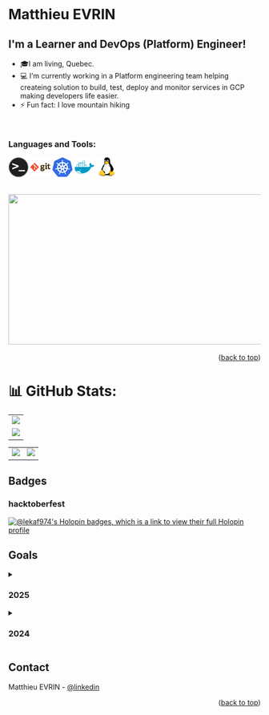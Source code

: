 <div id="top"></div>

<br />
<div align="left">
  <h1><b>Matthieu EVRIN</b>
</div>




## I'm a Learner and DevOps (Platform) Engineer!
- 🎓I am living, Quebec.
- 💻 I’m currently working in a Platform engineering team helping createing solution to build, test, deploy and monitor services in GCP making developers life easier.
- ⚡ Fun fact: I love mountain hiking
<br />


### Languages and Tools:

<code><img height="40" src="https://raw.githubusercontent.com/github/explore/80688e429a7d4ef2fca1e82350fe8e3517d3494d/topics/terminal/terminal.png"></code>
<code><img height="40" src="https://raw.githubusercontent.com/github/explore/80688e429a7d4ef2fca1e82350fe8e3517d3494d/topics/git/git.png"></code>
<code><img height="40" src="https://raw.githubusercontent.com/devicons/devicon/master/icons/kubernetes/kubernetes-plain.svg"></code>
<code><img height="40" src="https://raw.githubusercontent.com/devicons/devicon/master/icons/docker/docker-plain.svg"></code> 
<code><img height="40" src="https://raw.githubusercontent.com/devicons/devicon/master/icons/linux/linux-original.svg"></code>

<br>
<div id="header" align="center">
  <img src="https://media.giphy.com/media/dWesBcTLavkZuG35MI/giphy.gif" width="600" height="300"/>
</div>

<p align="right">(<a href="#top">back to top</a>)</p>

# 📊 GitHub Stats:

<table align='center'>
  <tr>
    <td>
      <!-- <img src="https://github-readme-streak-stats.herokuapp.com?user=lekaf974&theme=neon-palenight&hide_border=true&card_width=705"> -->
      <img src="https://github-readme-streak-stats.herokuapp.com?user=lekaf974&hide_border=true&card_width=705">
     </td>
   </tr>
  <tr>
    <td>
      <!-- <img src="http://github-profile-summary-cards.vercel.app/api/cards/profile-details?username=lekaf974&theme=2077"> -->
      <img src="http://github-profile-summary-cards.vercel.app/api/cards/profile-details?username=lekaf974&">
     </td>
   </tr>
</table><table align='center'>
  <tr>
    <!-- <td><img src="http://github-profile-summary-cards.vercel.app/api/cards/stats?username=lekaf974&theme=aura_dark"></td>
    <td><img src="http://github-profile-summary-cards.vercel.app/api/cards/most-commit-language?username=lekaf974&theme=aura_dark&exclude=html,scss,mathematica,js"></td> -->
    <td><img src="http://github-profile-summary-cards.vercel.app/api/cards/stats?username=lekaf974"></td>
    <td><img src="http://github-profile-summary-cards.vercel.app/api/cards/most-commit-language?username=lekaf974&exclude=html,scss,mathematica,js"></td>
  </tr>
</table>


## Badges

### hacktoberfest
[![@lekaf974's Holopin badges, which is a link to view their full Holopin profile](https://holopin.me/lekaf974)](https://holopin.io/@lekaf974)

## Goals

<details>
<summary>

### 2025

</summary>

#### Learning and skills development 
---

#### Kubernetes and it's ecosystem
- TBD

#### Programming lanquage or Frameworks
- Golang
- liquid (jekyll)

#### Contribute on CNCF projects
---

- **meshery**: https://github.com/search?q=author%3Alekaf974+type%3Apr+created%3A2025-01-01..2025-12-31+org%3Ameshery&type=pullrequests
- **score-spec**: https://github.com/search?q=author%3Alekaf974+type%3Apr+created%3A2025-01-01..2025-12-31+org%3Ascore-spec&type=pullrequests

</details>

<details>
<summary>

### 2024 

</summary>

#### Learning and skills development
---

##### Kubernetes and it's ecosystem
- ArgoCD
- Exteranl Secret Operator (GCP)
- Kubernetes API Gateway

##### Programming lanquage or Frameworks
- Golang
- Jekyll

#### Contribute on CNCF projects
---

- **meshery**: https://github.com/search?q=author%3Alekaf974+type%3Apr+created%3A2024-01-01..2024-12-31+org%3Ameshery&type=pullrequests
- **volcano.sh**: https://github.com/search?q=author%3Alekaf974+type%3Apr+created%3A2024-01-01..2024-12-31+org%3Avolcano-sh&type=pullrequests
- **etcd-io**: https://github.com/search?q=author%3Alekaf974+type%3Apr+created%3A2024-01-01..2024-12-31+org%3Aetcd-io&type=pullrequests
- **jeagertracing**: https://github.com/search?q=author%3Alekaf974+type%3Apr+created%3A2024-01-01..2024-12-31+org%3Ajeagertracing&type=pullrequests
- **metal3-io**: https://github.com/search?q=author%3Alekaf974+type%3Apr+created%3A2024-01-01..2024-12-31+org%3Ametal3-io&type=pullrequests
- **kubearmor**: https://github.com/search?q=author%3Alekaf974+type%3Apr+created%3A2024-01-01..2024-12-31+org%3Akubearmor&type=pullrequests
- **cortexproject**: https://github.com/search?q=author%3Alekaf974+type%3Apr+created%3A2024-01-01..2024-12-31+org%3Acortexproject&type=pullrequests

</details>

## Contact

Matthieu EVRIN - [@linkedin](https://www.linkedin.com/in/matthieu-evrin/)

<p align="right">(<a href="#top">back to top</a>)</p>
